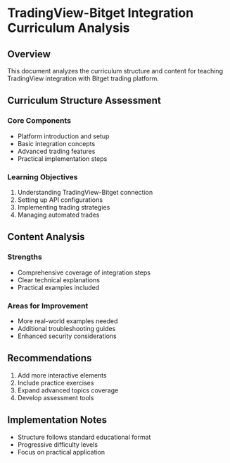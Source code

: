 # TradingView-Bitget Integration Curriculum Analysis

## Overview
This document analyzes the curriculum structure and content for teaching TradingView integration with Bitget trading platform.

## Curriculum Structure Assessment

### Core Components
- Platform introduction and setup
- Basic integration concepts
- Advanced trading features
- Practical implementation steps

### Learning Objectives
1. Understanding TradingView-Bitget connection
2. Setting up API configurations
3. Implementing trading strategies
4. Managing automated trades

## Content Analysis

### Strengths
- Comprehensive coverage of integration steps
- Clear technical explanations
- Practical examples included

### Areas for Improvement
- More real-world examples needed
- Additional troubleshooting guides
- Enhanced security considerations

## Recommendations
1. Add more interactive elements
2. Include practice exercises
3. Expand advanced topics coverage
4. Develop assessment tools

## Implementation Notes
- Structure follows standard educational format
- Progressive difficulty levels
- Focus on practical application